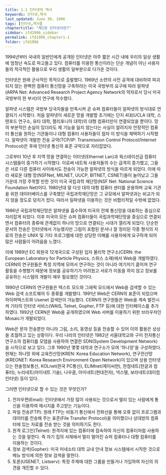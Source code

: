 ```yaml
---
title: 1.1 인터넷의 역사
keywords: 인터넷,역사
last_updated: June 30, 1996
tags: [인터넷,역사]
chaptertitle: "제1장 인터넷이란?"
sidebar: ifd1996_sidebar
permalink: ifd1996_chapter1-1
folder: ifd1996
---
```


1994년부터 국내의 일반인에게 공개된 인터넷은 아주 짧은 시간 내에 우리의 일상 생활에 엄청난 속도로 파고들고 있다. 컴퓨터를 이용한 통신이라는 단순 개념이 아닌 사용자들의 적극적인 활용으로 우리 생활의 일부분으로 다가온 것이다.

인터넷은 원래 군사적인 목적으로 출발했다. 1969년 소련의 사전 공격에 대비하여 파괴되지 않는 완벽한 컴퓨터 통신망을 구축하라는 미국 국방부의 요구에 따라 알파넷(ARPA Net: Advanced Research Project Agency Network의 약자로서 당시 미국 국방부의 한 부서)이 연구에 착수했다.

알파넷 시스템은 국방부 당국자들을 만족시켜 곧 슈퍼 컴퓨터들이 알파넷의 방식대로 연결되기 시작했다. 처음 알파넷이 새로운 망을 개발할 초기에는 단지 4대(UCLA 대학, 스탠포드 연구소, 유타 대학, 캘리포니아 대학)의 대형 컴퓨터만이 연결되었을 뿐이다.
망의 부분적인 손실이 있더라도 제 기능을 잃지 않는다는 사실이 알려지자 안정적인 컴퓨터 통신을 원하는 기관들이나 대형 컴퓨터 사용자들이 점차 이 방식을 채택하기 시작했다. 알파넷이 개발한 전송 규약(TCP/IP: Transmission Control Protocol/Internet Protocol)은 후에 인터넷 통신의 표준 규약으로 자리잡았다.

그로부터 10년 후 지역 망을 연결하는 이터넷(Ethernet Lan)과 웍스테이션급 컴퓨터 시스템들이 증가하기 시작했다. 이로써 네트웍 사용자들의 수는 급격히 증가했고, 그들은 서로 다른 컴퓨터 사이에서도 전송이 가능한 알파넷의 방식을 따르게 되었다.
이에 따라 새로운 대형 망(NSFNet, MILNET, UUCP, BITNET, CSNET)들이 늘어났고 그들 가운데 가장 주목할 만한 것이 미국 국립과학 재단망(NSF Net: National Science Foundation Net)이다. 1980년대 말 다섯 대의 대형 컴퓨터 센터를 운용하며 교육 기관을 위한 데이터베이스를 구축했던 국립과학재단망은 그 규모에서 알파넷과는 비교가 되지 않을 정도로 덩치가 컸다. 따라서 일파넷을 이용하는 것은 비합리적일 수밖에 없었다.

1986년 국립과학재단망은 알파넷을 흡수하여 미국의 전체 통신망을 대표하는 중심으로 자리잡게 되었다. 이후 미국의 모든 슈퍼 컴퓨터들이 국립과학재단망을 중심으로 연결되면서 컴퓨터의 종류에 관계없이 하나의 망으로 연결되는 시대가 열리게 되었다.
단순한 문서의 전송은 인터넷에서 가능했지만 그림이 포함된 문서나 잘 정리된 각종 형식의 자료의 전송은 UNIX 및 기타 프로그램에 대한 상당한 이해를 사용자에게 요구하게 되어 많은 사람들이 어려움을 느꼈다.

이에 1989년 EC 회원국 12개국으로 구성된 입자 물리학 연구소(CERN: the European Laboratory for Particle Physics, 스위스 소재)에서 Web을 개발하였다. CERN의 연구원들은 특정 지역에 모여서 연구하는 것이 아니라 여기저기 흩어져 연구 활동을 수행했기 때문에 정보를 공유하기가 어려웠고 서로가 이동을 하지 않고 정보를 공유하는 시스템의 개발이 매우 필요했던 것이다.

1990년 CERN의 연구원들은 텍스트 모드와 그래픽 모드에서 Web을 검색할 수 있는 Web 검색 소프트웨어 두 종류를 개발했다. 1991년 Web은 CERN의 표준이 되었으며 하이퍼텍스트와 Usenet 검색만이 가능했다. CERN의 연구원들은 Web을 계속 발전시켜 기타의 인터넷 서비스(WAIS, Telnet, Gopher, FTP 등)에 대한 인터페이스를 추가하였다. 1992년 CERN은 Web을 공개하였으며 Web 서버를 이용하기 위한 브라우저인 Mosaic가 개발되었다.

Web은 문자 전송뿐만 아니라 그림, 소리, 동영상 등을 전송할 수 있어 이의 활용은 상상을 초월하고 있는 상황이다.
우리 나라의 인터넷은 1982년 서울대학교와 구미 전자통신연구소의 컴퓨터를 모뎀을 사용하여 연결한 SDN(System Development Network)을 시작으로 보고 있다. 그후 1990년 몇몇 대학과 연구소가 모여 '하나망'을 구성하였다. 현재는 하나망 외에 교육전산망(KREN: Korea Education Network), 연구전산망(KREONET: Korea Research Environment Open Network)이 있으며 상용 인터넷으는 한솔정보통신, KOLnet(한국 PC통신), ELIMnet(제이씨현), 한컴네트(한글과 컴퓨터), 누리네트(아이네트 기술), 나우콤, 아미네트(현대전자), 넥스텔, 보라네트(데이컴 인터넷) 등이 있다.

그러면 인터넷으로 할 수 있는 것은 무엇인가?

1. 전자우편(Email): 인터넷에서 가장 많이 사용되는 것으로서 멀리 있는 사람에게 통신을 이용하여 메시지를 주고받는 기능이다.
1. 파일 전송(FTP): 원래 FTP는 비동기 통신에서 전화선을 통해 오류 없이 프로그램과 데이터를 전송해 주는 표준(File Transfer Protocol)을 의미했으나 상대방의 컴퓨터에 있는 자료를 전송 받는 것을 의미하기도 한다.
1. 원격 로그인(Telnet): 원격지에 있는 컴퓨터에 접속하여 자신의 컴퓨터처럼 사용하는 것을 말한다. 즉 자기 집의 서재에서 멀리 떨어진 슈퍼 컴퓨터나 대형 컴퓨터를 이용하는 것이다.
1. 정보 검색(Gopher): 미국 미네소타 대학 교내 안내 정보 시스템에서 시작한 것으로 메뉴 방식에 의한 정보 검색을 말한다.
1. 토론(USENET, Listserv): 특정 주제에 대한 그룹을 만들거나 가입하여 자신의 의견을 개진할 수 있다.